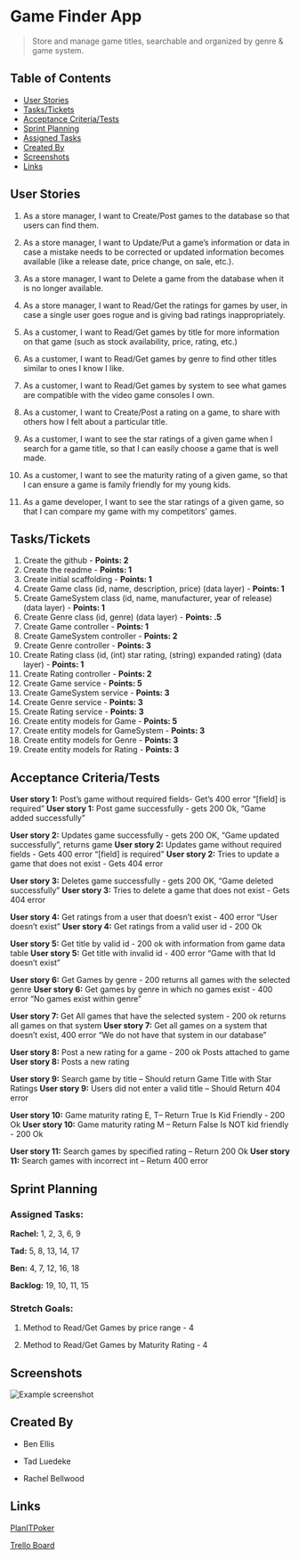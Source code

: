 # Game Finder App
> Store and manage game titles, searchable and organized by genre & game system.

## Table of Contents
* [User Stories](#user-stories)
* [Tasks/Tickets](#tasks)
* [Acceptance Criteria/Tests](#acceptance-criteria)
* [Sprint Planning](#spring-planning)
* [Assigned Tasks](#assigned-tasks)
* [Created By](#created-by)
* [Screenshots](#screenshots)
* [Links](#links)


## User Stories
1. As a store manager, I want to Create/Post games to the database so that users can find them.

2. As a store manager, I want to Update/Put a game’s information or data in case a mistake needs to  be corrected or updated information becomes available (like a release date, price change, on sale, etc.).

3. As a store manager, I want to Delete a game from the database when it is no longer available.

4. As a store manager, I want to Read/Get the ratings for games by user, in case a single user goes rogue and is giving bad ratings inappropriately.

5. As a customer, I want to Read/Get games by title for more information on that game (such as stock availability, price, rating, etc.)

6. As a customer, I want to Read/Get games by genre to find other titles similar to ones I know I like.

7. As a customer, I want to Read/Get games by system to see what games are compatible with the video game consoles I own.

8. As a customer, I want to Create/Post a rating on a game, to share with others how I felt about a particular title.

9. As a customer, I want to see the star ratings of a given game when I search for a game title, so that I can easily choose a game that is well made.

10. As a customer, I want to see the maturity rating of a given game, so that I can ensure a game is family friendly for my young kids.

11. As a game developer, I want to see the star ratings of a given game, so that I can compare my game with my competitors' games. 



## Tasks/Tickets
1. Create the github - **Points: 2**
2. Create the readme - **Points: 1**
3. Create initial scaffolding - **Points: 1**
4. Create Game class (id, name, description, price) (data layer) - **Points: 1**
5. Create GameSystem class (id, name, manufacturer, year of release) (data layer) - **Points: 1**
6. Create Genre class (id, genre) (data layer) - **Points: .5**
7. Create Game controller - **Points: 1**
8. Create GameSystem controller - **Points: 2**
9. Create Genre controller - **Points: 3**
10. Create Rating class (id, (int) star rating,  (string) expanded rating) (data layer) - **Points: 1**
11. Create Rating controller - **Points: 2**
12. Create Game service - **Points: 5**
13. Create GameSystem service - **Points: 3**
14. Create Genre service - **Points: 3**
15. Create Rating service - **Points: 3**
16. Create entity models for Game - **Points: 5**
17. Create entity models for GameSystem - **Points: 3**
18. Create entity models for Genre - **Points: 3**
19. Create entity models for Rating - **Points: 3**


## Acceptance Criteria/Tests
**User story 1:** Post’s game without required fields- Get’s 400 error “[field] is required”
**User story 1:** Post game successfully - gets 200 Ok, “Game added successfully”

**User story 2:** Updates game successfully - gets 200 OK, “Game updated successfully”, returns game
**User story 2:** Updates game without required fields - Gets 400 error “[field] is required”
**User story 2:** Tries to update a game that does not exist - Gets 404 error

**User story 3:** Deletes game successfully - gets 200 OK, “Game deleted successfully”
**User story 3:** Tries to delete a game that does not exist - Gets 404 error

**User story 4:** Get ratings from a user that doesn’t exist - 400 error “User doesn’t exist”
**User story 4:** Get ratings from a valid user id - 200 Ok

**User story 5:** Get title by valid id - 200 ok with information from game data table
**User story 5:** Get title with invalid id - 400 error “Game with that Id doesn’t exist”

**User story 6:** Get Games by genre - 200 returns all games with the selected genre
**User story 6:** Get games by genre in which no games exist - 400 error “No games exist within genre”

**User story 7:** Get All games that have the selected system - 200 ok returns all games on that system
**User story 7:** Get all games on a system that doesn’t exist, 400 error “We do not have that system in our database”

**User story 8:** Post a new rating for a game - 200 ok Posts attached to game
**User story 8:** Posts a new rating 

**User story 9:** Search game by title – Should return Game Title with Star Ratings
**User story 9:** Users did not enter a valid title – Should Return 404 error 

**User story 10:** Game maturity rating E, T– Return True Is Kid Friendly - 200 Ok
**User story 10:** Game maturity rating M – Return False Is NOT kid friendly - 200 Ok

**User story 11:** Search games by specified rating – Return 200 Ok
**User story 11:** Search games with incorrect int – Return 400 error 


## Sprint Planning
### Assigned Tasks:
**Rachel:** 1, 2, 3, 6, 9

**Tad:** 5, 8, 13, 14, 17

**Ben:** 4, 7, 12, 16, 18

**Backlog:** 19, 10, 11, 15


### Stretch Goals:
1. Method to Read/Get Games by price range - 4

2. Method to Read/Get Games by Maturity Rating - 4


## Screenshots
![Example screenshot](./img/screenshot.png)
<!-- If you have screenshots you'd like to share, include them here. -->


## Created By
- Ben Ellis

- Tad Luedeke

- Rachel Bellwood


## Links
[PlanITPoker](https://www.planitpoker.com/board/#/room/eee6c51b6bec4287811e1d19a3dcdb0c)

[Trello Board](https://trello.com/b/DodphMPn/agile-project)

